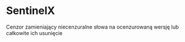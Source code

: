 # SentinelX
Cenzor zamieniający niecenzuralne słowa na ocenzurowaną wersję lub całkowite ich usunięcie
